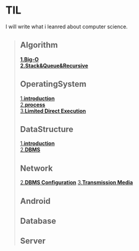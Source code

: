 # TIL
I will write what i leanred about computer science.

>## Algorithm
> [**1.Big-O**](/Algorithm/Big-O.md)   
> [**2.Stack&Queue&Recursive**](/Algorithm/Stack&Recursive&Queue.md)  
>## OperatingSystem
> [1.**introduction**](/OS/introduction.md)  
> [2.**process**](/OS/process.md)  
> [3.**Limited Direct Execution**](/OS/LimitedDirectExecution.md)  
>## DataStructure
> [1.**introduction**](/DB/introduction.md)  
> [2.**DBMS**](/DB/DBMS.md)  
>## Network
> [2.**DBMS Configuration**](/DB/DBMSConfiguration.md) 
> [3.**Transmission Media**](/DB/TransmissionMedia.md) 
> ## Android
> ## Database
> ## Server

